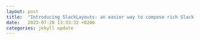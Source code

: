 ```yaml
---
layout: post
title:  "Introducing SlackLayouts: an easier way to compose rich Slack messages with BlockKit"
date:   2023-07-28 13:33:32 +0200
categories: jekyll update
---
```


